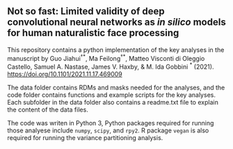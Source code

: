## Not so fast: Limited validity of deep convolutional neural networks as _in silico_ models for human naturalistic face processing

This repository contains a python implementation of the key analyses in the manuscript by Guo Jiahui<sup>†\*</sup>, Ma Feilong<sup>†\*</sup>, Matteo Visconti di Oleggio Castello, Samuel A. Nastase, James V. Haxby, & M. Ida Gobbini <sup>\*</sup> (2021). https://doi.org/10.1101/2021.11.17.469009

The data folder contains RDMs and masks needed for the analyses, and the code folder contains functions and example scripts for the key analyses. Each subfolder in the data folder also contains a readme.txt file to explain the content of the data files. 

The code was writen in Python 3, Python packages required for running those analyese include `numpy`, `scipy`, and `rpy2`. R package `vegan` is also required for running the variance partitioning analysis.
